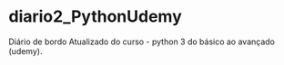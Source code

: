 # diario2_PythonUdemy
Diário de bordo Atualizado do curso - python 3 do básico ao avançado (udemy).
